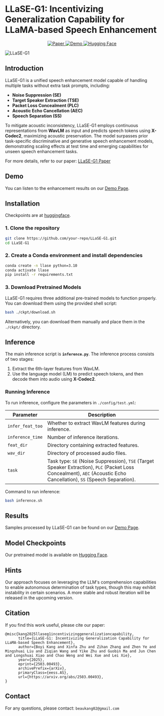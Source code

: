 # LLaSE-G1: Incentivizing Generalization Capability for LLaMA-based Speech Enhancement

<p align="center">
  <a href="https://arxiv.org/abs/2503.00493">
    <img src="https://img.shields.io/badge/Paper-ArXiv-red.svg" alt="Paper">
  </a>
  <a href="https://submission-papers.github.io/LLaSE-G1-demo-page/">
    <img src="https://img.shields.io/badge/Demo-Page-blue.svg" alt="Demo">
  </a>
  <a href="https://huggingface.co/ASLP-lab/LLaSE-G1">
    <img src="https://img.shields.io/badge/Model-Hugging%20Face-yellow.svg" alt="Hugging Face">
  </a>
</p>

![LLaSE-G1](LLaSE-G1.png)


## Introduction

LLaSE-G1 is a unified speech enhancement model capable of handling multiple tasks without extra task prompts, including:

- **Noise Suppression (SE)**
- **Target Speaker Extraction (TSE)**
- **Packet Loss Concealment (PLC)**
- **Acoustic Echo Cancellation (AEC)**
- **Speech Separation (SS)**

To mitigate acoustic inconsistency, LLaSE-G1 employs continuous representations from **WavLM** as input and predicts speech tokens using **X-Codec2**, maximizing acoustic preservation. The model surpasses prior task-specific discriminative and generative speech enhancement models, demonstrating scaling effects at test time and emerging capabilities for unseen speech enhancement tasks.

For more details, refer to our paper: [LLaSE-G1 Paper](https://arxiv.org/abs/2503.00493)

## Demo

You can listen to the enhancement results on our [Demo Page](https://submission-papers.github.io/LLaSE-G1-demo-page/).

## Installation

Checkpoints are at [huggingface](https://huggingface.co/ASLP-lab/LLaSE-G1).

### 1. Clone the repository

```bash
git clone https://github.com/your-repo/LLaSE-G1.git
cd LLaSE-G1
```

### 2. Create a Conda environment and install dependencies

```bash
conda create -n llase python=3.10
conda activate llase
pip install -r requirements.txt
```

### 3. Download Pretrained Models

LLaSE-G1 requires three additional pre-trained models to function properly. You can download them using the provided shell script:

```bash
bash ./ckpt/download.sh
```

Alternatively, you can download them manually and place them in the `./ckpt/` directory.

## Inference

The main inference script is **`inference.py`**. The inference process consists of two stages:

1. Extract the 6th-layer features from WavLM.
2. Use the language model (LM) to predict speech tokens, and then decode them into audio using **X-Codec2**.

### Running Inference

To run inference, configure the parameters in `./config/test.yml`:

| Parameter        | Description                                                                                                                                                            |
| ---------------- | ---------------------------------------------------------------------------------------------------------------------------------------------------------------------- |
| `infer_feat_too` | Whether to extract WavLM features during inference.                                                                                                                    |
| `inference_time` | Number of inference iterations.                                                                                                                                        |
| `feat_dir`       | Directory containing extracted features.                                                                                                                               |
| `wav_dir`        | Directory of processed audio files.                                                                                                                                    |
| `task`           | Task type: `SE` (Noise Suppression), `TSE` (Target Speaker Extraction), `PLC` (Packet Loss Concealment), `AEC` (Acoustic Echo Cancellation), `SS` (Speech Separation). |

Command to run inference:

```bash
bash inference.sh
```

## Results

Samples processed by LLaSE-G1 can be found on our [Demo Page](https://submission-papers.github.io/LLaSE-G1-demo-page/).

## Model Checkpoints

Our pretrained model is available on [Hugging Face](https://huggingface.co/ASLP-lab/LLaSE-G1).

## Hints

Our approach focuses on leveraging the LLM's comprehension capabilities to enable autonomous determination of task types, though this may exhibit instability in certain scenarios. A more stable and robust iteration will be released in the upcoming version.

## Citation

If you find this work useful, please cite our paper:

```
@misc{kang2025llaseg1incentivizinggeneralizationcapability,
      title={LLaSE-G1: Incentivizing Generalization Capability for LLaMA-based Speech Enhancement}, 
      author={Boyi Kang and Xinfa Zhu and Zihan Zhang and Zhen Ye and Mingshuai Liu and Ziqian Wang and Yike Zhu and Guobin Ma and Jun Chen and Longshuai Xiao and Chao Weng and Wei Xue and Lei Xie},
      year={2025},
      eprint={2503.00493},
      archivePrefix={arXiv},
      primaryClass={eess.AS},
      url={https://arxiv.org/abs/2503.00493}, 
}
```


## Contact

For any questions, please contact: `beaukang02@gmail.com`

